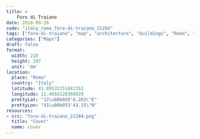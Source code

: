 ```yaml
---
title: > 
    Foro di Traiano
date: 2018-09-26
code: "italy_roma_foro-di-traiano_21284"
tags: ["foro-di-traiano", "map", "architecture", "buildings", "Roma", "Italy"]
categories: ["Maps"]
draft: false
format:
  width: 210
  height: 297
  unit: 'mm'
location:
  place: "Roma"
  country: "Italy"
  latitude: 41.89532151041351
  longitude: 12.4856120368029
  prettyLat: "12\u00b029'8.203\"E"
  prettyLon: "41\u00b053'43.15\"N"
resources:
- src: "foro-di-traiano_21284.png"
  title: "Cover"
  name: cover
---
```

